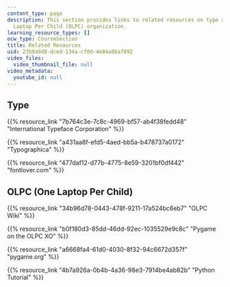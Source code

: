 ```yaml
---
content_type: page
description: This section provides links to related resources on type and the One
  Laptop Per Child (OLPC) organization.
learning_resource_types: []
ocw_type: CourseSection
title: Related Resources
uid: 23b9a9d8-dced-134a-cf0d-4e84a8baf892
video_files:
  video_thumbnail_file: null
video_metadata:
  youtube_id: null
---
```


Type
----

{{% resource_link "7b764c3e-7c8c-4969-bf57-ab4f38fedd48" "International Typeface Corporation" %}}

{{% resource_link "a431aa8f-efd5-4aed-bb5a-b478737a0172" "Typographica" %}}

{{% resource_link "477daf12-d77b-4775-8e59-3201bf0df442" "fontlover.com" %}}

OLPC (One Laptop Per Child)
---------------------------

{{% resource_link "34b96d78-0443-478f-9211-17a524bc6eb7" "OLPC Wiki" %}}

{{% resource_link "b0f180d3-85dd-46dd-92ec-1035529e9c8c" "Pygame on the OLPC XO" %}}

{{% resource_link "a6668fa4-61d0-4030-8f32-94c6672d357f" "pygame.org" %}}

{{% resource_link "4b7a926a-0b4b-4a36-98e3-7914be4ab82b" "Python Tutorial" %}}